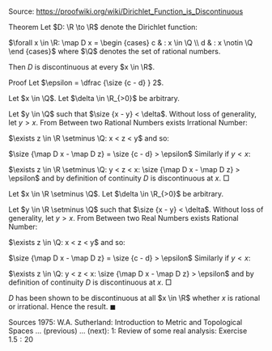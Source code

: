 # 

Source: https://proofwiki.org/wiki/Dirichlet_Function_is_Discontinuous

Theorem
Let $D: \R \to \R$ denote the Dirichlet function:

$\forall x \in \R: \map D x = \begin {cases} c & : x \in \Q \\ d & : x \notin \Q \end {cases}$
where $\Q$ denotes the set of rational numbers.

Then $D$ is discontinuous at every $x \in \R$.


Proof
Let $\epsilon = \dfrac {\size {c - d} } 2$.

Let $x \in \Q$.
Let $\delta \in \R_{>0}$ be arbitrary.

Let $y \in \Q$ such that $\size {x - y} < \delta$.
Without loss of generality, let $y > x$.
From Between two Rational Numbers exists Irrational Number:

$\exists z \in \R \setminus \Q: x < z < y$
and so:

$\size {\map D x - \map D z} = \size {c - d} > \epsilon$
Similarly if $y < x$:

$\exists z \in \R \setminus \Q: y < z < x: \size {\map D x - \map D z} > \epsilon$
and by definition of continuity $D$ is discontinuous at $x$.
$\Box$

Let $x \in \R \setminus \Q$.
Let $\delta \in \R_{>0}$ be arbitrary.

Let $y \in \R \setminus \Q$ such that $\size {x - y} < \delta$.
Without loss of generality, let $y > x$.
From Between two Real Numbers exists Rational Number:

$\exists z \in \Q: x < z < y$
and so:

$\size {\map D x - \map D z} = \size {c - d} > \epsilon$
Similarly if $y < x$:

$\exists z \in \Q: y < z < x: \size {\map D x - \map D z} > \epsilon$
and by definition of continuity $D$ is discontinuous at $x$.
$\Box$

$D$ has been shown to be discontinuous at all $x \in \R$ whether $x$ is rational or irrational.
Hence the result.
$\blacksquare$


Sources
1975: W.A. Sutherland: Introduction to Metric and Topological Spaces ... (previous) ... (next): $1$: Review of some real analysis: Exercise $1.5: 20$




